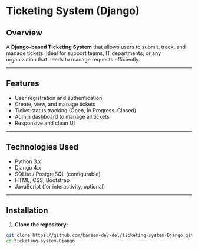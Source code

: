 # Ticketing System (Django)

## Overview
A **Django-based Ticketing System** that allows users to submit, track, and manage tickets. Ideal for support teams, IT departments, or any organization that needs to manage requests efficiently.

---

## Features
- User registration and authentication  
- Create, view, and manage tickets  
- Ticket status tracking (Open, In Progress, Closed)  
- Admin dashboard to manage all tickets  
- Responsive and clean UI  

---

## Technologies Used
- Python 3.x  
- Django 4.x  
- SQLite / PostgreSQL (configurable)  
- HTML, CSS, Bootstrap  
- JavaScript (for interactivity, optional)  

---

## Installation

1. **Clone the repository:**
```bash
git clone https://github.com/kareem-dev-del/ticketing-system-Django.git
cd ticketing-system-Django
